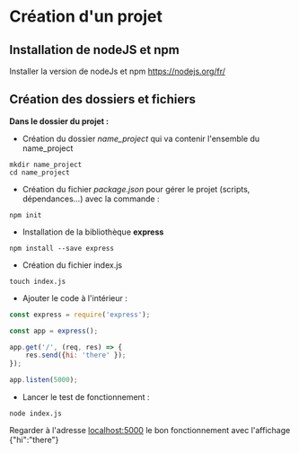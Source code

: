 # Création d'un projet

## Installation de nodeJS et npm
Installer la version de nodeJs et npm
https://nodejs.org/fr/

## Création des dossiers et fichiers

**Dans le dossier du projet :**

- Création du dossier *name_project* qui va contenir l'ensemble du name_project
```
mkdir name_project
cd name_project
```

- Création du fichier *package.json* pour gérer le projet (scripts, dépendances...) avec la commande :
```
npm init
```

- Installation de la bibliothèque **express**
```
npm install --save express
```

- Création du fichier index.js
```
touch index.js
```

- Ajouter le code à l'intérieur :
```javascript
const express = require('express');

const app = express();

app.get('/', (req, res) => {
    res.send({hi: 'there' });
});

app.listen(5000);

```

- Lancer le test de fonctionnement :
```
node index.js
```
Regarder à l'adresse [localhost:5000](http://localhost:5000) le bon fonctionnement avec l'affichage {"hi":"there"}

